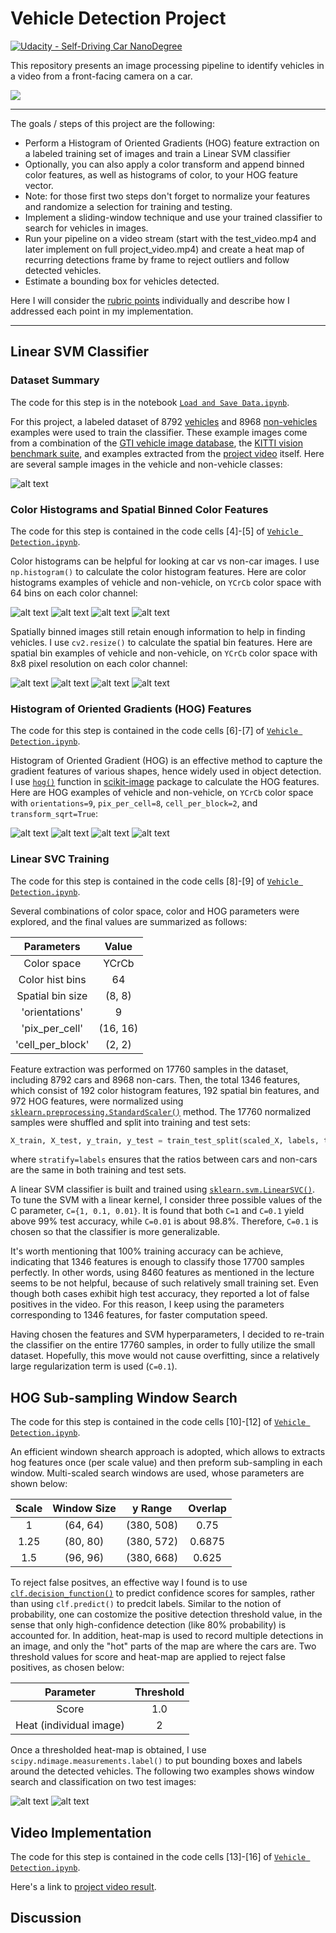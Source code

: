 # Vehicle Detection Project
[![Udacity - Self-Driving Car NanoDegree](https://s3.amazonaws.com/udacity-sdc/github/shield-carnd.svg)](http://www.udacity.com/drive)

This repository presents an image processing pipeline to identify vehicles in a video from a front-facing camera on a car.

![](./output_images/project.gif)

---

The goals / steps of this project are the following:

* Perform a Histogram of Oriented Gradients (HOG) feature extraction on a labeled training set of images and train a Linear SVM classifier
* Optionally, you can also apply a color transform and append binned color features, as well as histograms of color, to your HOG feature vector. 
* Note: for those first two steps don't forget to normalize your features and randomize a selection for training and testing.
* Implement a sliding-window technique and use your trained classifier to search for vehicles in images.
* Run your pipeline on a video stream (start with the test_video.mp4 and later implement on full project_video.mp4) and create a heat map of recurring detections frame by frame to reject outliers and follow detected vehicles.
* Estimate a bounding box for vehicles detected.

Here I will consider the [rubric points](https://review.udacity.com/#!/rubrics/513/view) individually and describe how I addressed each point in my implementation.  

[//]: # (Image References)

[image1]: ./output_images/example_car_noncar.png "Data Visualization"
[image2]: ./output_images/color_hist_car1.png "Color Histograms Car 1"
[image3]: ./output_images/color_hist_car2.png "Color Histograms Car 2"
[image4]: ./output_images/color_hist_noncar1.png "Color Histograms Not-car 1"
[image5]: ./output_images/color_hist_noncar2.png "Color Histograms Not-car 2"
[image6]: ./output_images/color_bins_car1.png "Spatial Bins Car 1"
[image7]: ./output_images/color_bins_car2.png "Spatial Bins Car 2"
[image8]: ./output_images/color_bins_noncar1.png "Spatial Bins Not-car 1"
[image9]: ./output_images/color_bins_noncar2.png "Spatial Bins Not-car 2"
[image10]: ./output_images/hog_car1.png "HOG Car 1"
[image11]: ./output_images/hog_car2.png "HOG Car 2"
[image12]: ./output_images/hog_noncar1.png "HOG Not-car 1"
[image13]: ./output_images/hog_noncar2.png "HOG Not-car 2"
[image14]: ./output_images/search_heat1.png "Window Search 1"
[image15]: ./output_images/search_heat2.png "Window Search 2"

---


## Linear SVM Classifier

### Dataset Summary

The code for this step is in the notebook [`Load and Save Data.ipynb`](https://github.com/YuxingLiu/CarND-Vehicle-Detection/blob/master/Load%20and%20Save%20Data.ipynb).  

For this project, a labeled dataset of 8792 [vehicles](https://s3.amazonaws.com/udacity-sdc/Vehicle_Tracking/vehicles_smallset.zip) and 8968 [non-vehicles](https://s3.amazonaws.com/udacity-sdc/Vehicle_Tracking/non-vehicles.zip) examples were used to train the classifier. These example images come from a combination of the [GTI vehicle image database](http://www.gti.ssr.upm.es/data/Vehicle_database.html), the [KITTI vision benchmark suite](http://www.cvlibs.net/datasets/kitti/), and examples extracted from the [project video](https://github.com/YuxingLiu/CarND-Vehicle-Detection/blob/master/project_video.mp4) itself. Here are several sample images in the vehicle and non-vehicle classes:

![alt text][image1]


### Color Histograms and Spatial Binned Color Features

The code for this step is contained in the code cells [4]-[5] of [`Vehicle Detection.ipynb`](https://github.com/YuxingLiu/CarND-Vehicle-Detection/blob/master/Vehicle%20Detection.ipynb).  

Color histograms can be helpful for looking at car vs non-car images. I use `np.histogram()` to calculate the color histogram features. Here are color histograms examples of vehicle and non-vehicle, on `YCrCb` color space with 64 bins on each color channel:

![alt text][image2]
![alt text][image3]
![alt text][image4]
![alt text][image5]

Spatially binned images still retain enough information to help in finding vehicles. I use `cv2.resize()` to calculate the spatial bin features. Here are spatial bin examples of vehicle and non-vehicle, on `YCrCb` color space with 8x8 pixel resolution on each color channel:

![alt text][image6]
![alt text][image7]
![alt text][image8]
![alt text][image9]

### Histogram of Oriented Gradients (HOG) Features

The code for this step is contained in the code cells [6]-[7] of [`Vehicle Detection.ipynb`](https://github.com/YuxingLiu/CarND-Vehicle-Detection/blob/master/Vehicle%20Detection.ipynb).  

Histogram of Oriented Gradient (HOG) is an effective method to capture the gradient features of various shapes, hence widely used in object detection. I use [`hog()`](http://scikit-image.org/docs/dev/api/skimage.feature.html?highlight=feature%20hog#skimage.feature.hog) function in [scikit-image](http://scikit-image.org/) package to calculate the HOG features. Here are HOG examples of vehicle and non-vehicle, on `YCrCb` color space with `orientations=9`, `pix_per_cell=8`, `cell_per_block=2`, and `transform_sqrt=True`:

![alt text][image10]
![alt text][image11]
![alt text][image12]
![alt text][image13]

### Linear SVC Training

The code for this step is contained in the code cells [8]-[9] of [`Vehicle Detection.ipynb`](https://github.com/YuxingLiu/CarND-Vehicle-Detection/blob/master/Vehicle%20Detection.ipynb).  

Several combinations of color space, color and HOG parameters were explored, and the final values are summarized as follows: 

| Parameters        | Value   | 
|:-----------------:|:-------:| 
| Color space       | YCrCb   | 
| Color hist bins   | 64      |
| Spatial bin size  | (8, 8)  |
| 'orientations'    | 9       |
| 'pix_per_cell'    | (16, 16)|
| 'cell_per_block'  | (2, 2)  |

Feature extraction was performed on 17760 samples in the dataset, including 8792 cars and 8968 non-cars. Then, the total 1346 features, which consist of 192 color histogram features, 192 spatial bin features, and 972 HOG features, were normalized using [`sklearn.preprocessing.StandardScaler()`](http://scikit-learn.org/stable/modules/generated/sklearn.preprocessing.StandardScaler.html) method. The 17760 normalized samples were shuffled and split into training and test sets:

```python
X_train, X_test, y_train, y_test = train_test_split(scaled_X, labels, test_size=0.2, stratify=labels)
```

where `stratify=labels` ensures that the ratios between cars and non-cars are the same in both training and test sets.

A linear SVM classifier is built and trained using [`sklearn.svm.LinearSVC()`](http://scikit-learn.org/stable/modules/generated/sklearn.svm.LinearSVC.html). To tune the SVM with a linear kernel, I consider three possible values of the C parameter, `C={1, 0.1, 0.01}`. It is found that both `C=1` and `C=0.1` yield above 99% test accuracy, while `C=0.01` is about 98.8%. Therefore, `C=0.1` is chosen so that the classifier is more generalizable.

It's worth mentioning that 100% training accuracy can be achieve, indicating that 1346 features is enough to classify those 17700 samples perfectly. In other words, using 8460 features as mentioned in the lecture seems to be not helpful, because of such relatively small training set. Even though both cases exhibit high test accuracy, they reported a lot of false positives in the video. For this reason, I keep using the parameters corresponding to 1346 features, for faster computation speed.

Having chosen the features and SVM hyperparameters, I decided to re-train the classifier on the entire 17760 samples, in order to fully utilize the small dataset. Hopefully, this move would not cause overfitting, since a relatively large regularization term is used (`C=0.1`).

## HOG Sub-sampling Window Search

The code for this step is contained in the code cells [10]-[12] of [`Vehicle Detection.ipynb`](https://github.com/YuxingLiu/CarND-Vehicle-Detection/blob/master/Vehicle%20Detection.ipynb).  

An efficient windown shearch approach is adopted, which allows to extracts hog features once (per scale value) and then preform sub-sampling in each window. Multi-scaled search windows are used, whose parameters are shown below:

| Scale | Window Size | y Range   | Overlap |
|:-----:|:-----------:|:---------:|:-------:| 
| 1     | (64, 64)    | (380, 508)| 0.75    | 
| 1.25  | (80, 80)    | (380, 572)| 0.6875  |
| 1.5   | (96, 96)    | (380, 668)| 0.625   |

To reject false positves, an effective way I found is to use [`clf.decision_function()`](http://scikit-learn.org/stable/modules/generated/sklearn.svm.LinearSVC.html#sklearn.svm.LinearSVC.decision_function) to predict confidence scores for samples, rather than using `clf.predict()` to predcit labels. Similar to the notion of probability, one can costomize the positive detection threshold value, in the sense that only high-confidence detection (like 80% probability) is accounted for.
In addition, heat-map is used to record multiple detections in an image, and only the "hot" parts of the map are where the cars are. Two threshold values for score and heat-map are applied to reject false positives, as chosen below:

| Parameter   | Threshold  |
|:-----------:|:----------:| 
| Score       | 1.0        |
| Heat (individual image) | 2 |

Once a thresholded heat-map is obtained, I use `scipy.ndimage.measurements.label()` to put bounding boxes and labels around the detected vehicles. The following two examples shows window search and classification on two test images:

![alt text][image14]
![alt text][image15]

## Video Implementation

The code for this step is contained in the code cells [13]-[16] of [`Vehicle Detection.ipynb`](https://github.com/YuxingLiu/CarND-Vehicle-Detection/blob/master/Vehicle%20Detection.ipynb).  

Here's a link to [project video result](./test_videos_output/project_video.mp4).


## Discussion

